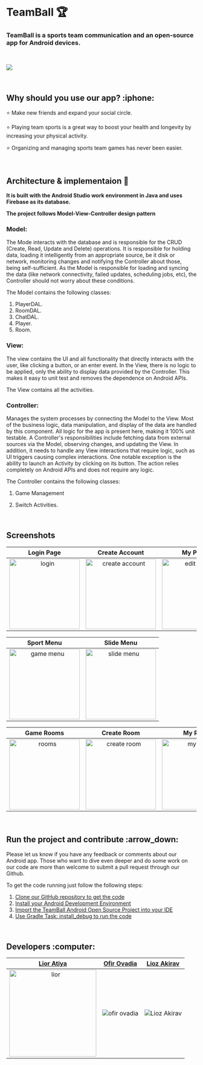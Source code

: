 <h1> TeamBall 🏆</h1>

<h3> TeamBall is a sports team communication and an open-source app for Android devices.</h3>

<br>

<p align="left">
<img src="https://i.postimg.cc/SQtq0FLD/pp.jpg" />
</p>

<br>

<h2> Why should you use our app? :iphone:</h2>

:star: Make new friends and expand your social circle.

:star: Playing team sports is a great way to boost your health and longevity by increasing your physical activity.

:star: Organizing and managing sports team games has never been easier.

<br>

<h2> Architecture & implementaion 👷 </h2>

**It is built with the Android Studio work environment in Java and uses Firebase as its database.**

**The project follows Model-View-Controller design pattern**

<h3> Model: </h3>

The Mode interacts with the database and is responsible for the CRUD (Create, Read, Update and Delete) operations.
It is responsible for holding data, loading it intelligently from an appropriate source, be it disk or network, monitoring changes and notifying the Controller about those, being self-sufficient. As the Model is responsible for loading and syncing the data (like network connectivity, failed updates, scheduling jobs, etc), the Controller should not worry about these conditions.

The Model contains the following classes:
1. PlayerDAL. 
2. RoomDAL.
3. ChatDAL.
4. Player.
5. Room.

<h3> View: </h3>

The view contains the UI and all functionality that directly interacts with the user, like clicking a button, or an enter event.
In the View, there is no logic to be applied, only the ability to display data provided by the Controller.
This makes it easy to unit test and removes the dependence on Android APIs.

The View contains all the activities.

<h3> Controller: </h3>

Manages the system processes by connecting the Model to the View.
Most of the business logic, data manipulation, and display of the data are handled by this component. All logic for the app is present here, making it 100% unit testable. A Controller's responsibilities include fetching data from external sources via the Model, observing changes, and updating the View. In addition, it needs to handle any View interactions that require logic, such as UI triggers causing complex interactions. One notable exception is the ability to launch an Activity by clicking on its button. The action relies completely on Android APIs and does not require any logic. 

The Controller contains the following classes:

1. Game Management

2. Switch Activities.

<br>

<h2> Screenshots </h2>

|                                                                Login Page                                                                 |                                                                   Create Account                                                                   |                                                                    My Profile                                                                    |                                                                  Edit Profile                                                                  |
| :---------------------------------------------------------------------------------------------------------------------------------------: | :------------------------------------------------------------------------------------------------------------------------------------------------: | :----------------------------------------------------------------------------------------------------------------------------------------------: | :--------------------------------------------------------------------------------------------------------------------------------------------: |
| <img width="186" alt="login" src="https://user-images.githubusercontent.com/73709686/147588110-4de4ad72-d1d0-49d7-b0d9-6d4497d16cb1.PNG"> | <img width="186" alt="create account" src="https://user-images.githubusercontent.com/73709686/147588285-770dc5ed-14fe-4d0f-8169-641d8a31d7ad.PNG"> | <img width="186" alt="edit profile" src="https://user-images.githubusercontent.com/73709686/147591698-84ebd88d-8aef-4189-9d49-3b7bf7711211.PNG"> | <img width="186" alt="my profile" src="https://user-images.githubusercontent.com/73709686/147591564-9cd4ff06-c13e-4fcc-865a-d4ebf5934dd4.PNG"> |

|                                                                  Sport Menu                                                                   |                                                                   Slide Menu                                                                   |
| :-------------------------------------------------------------------------------------------------------------------------------------------: | :--------------------------------------------------------------------------------------------------------------------------------------------: |
| <img width="186" alt="game menu" src="https://user-images.githubusercontent.com/73709686/147591591-7b9a85cd-f308-4094-a9fd-30afb0cf2be1.PNG"> | <img width="186" alt="slide menu" src="https://user-images.githubusercontent.com/73709686/147594707-aa243ffd-65f3-4519-a94c-7e806f284b12.PNG"> |

|                                                                Game Rooms                                                                 |                                                                   Create Room                                                                   |                                                                   My Room                                                                   |                                                                   Chat                                                                   |
| :---------------------------------------------------------------------------------------------------------------------------------------: | :---------------------------------------------------------------------------------------------------------------------------------------------: | :-----------------------------------------------------------------------------------------------------------------------------------------: | :--------------------------------------------------------------------------------------------------------------------------------------: |
| <img width="186" alt="rooms" src="https://user-images.githubusercontent.com/73709686/147591633-0d330aef-c27e-4fa8-8e6f-cbfbd5ba40c5.PNG"> | <img width="186" alt="create room" src="https://user-images.githubusercontent.com/73709686/147591615-dcff6b37-59d0-45cc-9222-63a3b78667ee.PNG"> | <img width="186" alt="my room" src="https://user-images.githubusercontent.com/73709686/147591662-66b6f98a-655c-4bd6-b7f1-0c3cb48be35d.PNG"> | <img width="186" alt="chat" src="https://user-images.githubusercontent.com/73709686/147591714-0d4e0e7c-5784-4a01-8608-79b24e6c3077.PNG"> |

<br>

<h2> Run the project and contribute :arrow_down: </h2>
Please let us know if you have any feedback or comments about our Android app.  
Those who want to dive even deeper and do some work on our code are more than welcome to submit a pull request through our Github.

<br>

To get the code running just follow the following steps:

1. [Clone our GitHub repository to get the code](https://docs.github.com/en/repositories/creating-and-managing-repositories/cloning-a-repository)
2. [Install your Android Development Environment](https://developer.android.com/topic/google-play-instant/getting-started/instant-enabled-app-bundle)
3. [Import the TeamBall Android Open Source Project into your IDE](https://developer.android.com/studio/projects/create-project.html#ImportAProject)
4. [Use Gradle Task: install_debug to run the code](https://developer.android.com/studio/run/index.html#gradle-console)

<br>

<h2> Developers :computer: </h2>

|                                                                 [Lior Atiya](https://github.com/LiorAtiya)                                                                  |                                                      [Ofir Ovadia](https://github.com/OfirOvadia96)                                                      |                                                      [Lioz Akirav](https://github.com/Lioo7)                                                      |
| :----------------------------------------------------------------------------------------------------------------------------------------: | :-------------------------------------------------------------------------------------------------------------------: | :-------------------------------------------------------------------------------------------------------------------: |
| <img width="230px" alt="lior" src="https://i.ibb.co/518851r/147595067-1e24da2c-60e1-4cd4-9b8d-c5fc42bf550b-1-1.png"> | ![ofir ovadia](https://user-images.githubusercontent.com/73709686/147595172-f46d6c55-3a23-46bc-9f2b-a023e8f691d6.png)| ![Lioz Akirav](https://i.ibb.co/8DcPJcp/147595777-5e237203-7eee-4c11-b680-edda12b83979.png) |
